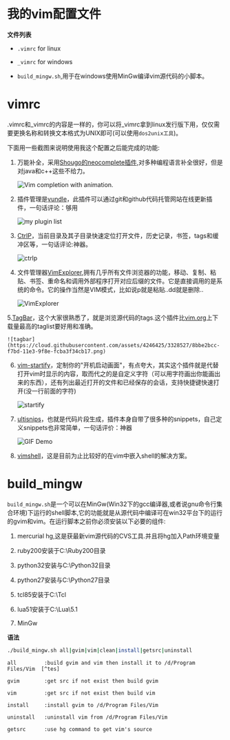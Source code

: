 # 我的vim配置文件

**文件列表**

- `.vimrc` for linux  

- `_vimrc` for windows  

- `build_mingw.sh`,用于在windows使用MinGw编译vim源代码的小脚本。

# vimrc

.vimrc和_vimrc的内容是一样的，你可以将_vimrc拿到linux发行版下用，仅仅需要更换名称和转换文本格式为UNIX即可(可以使用`dos2unix工具`)。

下面用一些截图来说明使用我这个配置之后能完成的功能:

1. 万能补全，采用[Shougo的neocomplete插件](https://github.com/Shougo/neocomplete.vim),对多种编程语言补全很好，但是对java和c++这些不给力。

	![Vim completion with animation.](https://f.cloud.github.com/assets/214488/623496/94ed19a2-cf68-11e2-8d33-3aad8a39d7c1.gif)

2. 插件管理是[vundle](https://github.com/gmarik/Vundle.vim)，此插件可以通过git和github代码托管网站在线更新插件，一句话评论：够用

	![my plugin list](https://cloud.githubusercontent.com/assets/4246425/3328131/c0472718-f7b8-11e3-87ab-3483a2bfd61e.png)

3. [CtrlP](https://github.com/kien/ctrlp.vim)，当前目录及其子目录快速定位打开文件，历史记录，书签，tags和缓冲区等，一句话评论:神器。

	![ctrlp](https://cloud.githubusercontent.com/assets/4246425/3328197/a0574cfc-f7b9-11e3-86c1-0dc9ab460e91.png)

4. 文件管理器[VimExplorer](https://github.com/mbbill/VimExplorer.git),拥有几乎所有文件浏览器的功能，移动、复制、粘贴、书签、重命名和调用外部程序打开对应后缀的文件。它是直接调用的是系统的命令。它的操作当然是VIM模式，比如说p就是粘贴..dd就是删除..

	![VimExplorer](https://cloud.githubusercontent.com/assets/4246425/3328302/1a53973a-f7bb-11e3-9159-5698f91b4bd8.png)

5.[TagBar](https://github.com/majutsushi/tagbar.git)，这个大家很熟悉了，就是浏览源代码的tags.这个插件比[vim.org](www.vim.org)上下载量最高的taglist要好用和准确。

	![tagbar](https://cloud.githubusercontent.com/assets/4246425/3328527/8bbe2bcc-f7bd-11e3-9f8e-fcba3f34cb17.png)

6. [vim-startify](https://github.com/mhinz/vim-startify)，定制你的"开机启动画面"，有点夸大，其实这个插件就是代替打开vim时显示的内容，取而代之的是自定义字符（可以用字符画出你能画出来的东西），还有列出最近打开的文件和已经保存的会话，支持快捷键快速打开(没一行前面的字符)

	![startify](https://cloud.githubusercontent.com/assets/4246425/3328744/7a04d42e-f7bf-11e3-9eb0-6fd8ea07deed.png)

7. [ultisnips](https://github.com/SirVer/ultisnips)，也就是代码片段生成，插件本身自带了很多种的snippets，自己定义snippets也非常简单，一句话评价：神器

	![GIF Demo](https://raw.github.com/SirVer/ultisnips/master/doc/demo.gif)

8. [vimshell](https://github.com/Shougo/vimshell.vim)，这是目前为止比较好的在vim中嵌入shell的解决方案。



# build_mingw

`build_mingw.sh`是一个可以在MinGw(Win32下的gcc编译器,或者说gnu命令行集合环境)下运行的shell脚本,它的功能就是从源代码中编译可在win32平台下的运行的gvim和vim。在运行脚本之前你必须安装以下必要的组件:

1. mercurial hg,这是获最新vim源代码的CVS工具.并且将hg加入Path环境变量

2. ruby200安装于C:\Ruby200目录

3. python32安装与C:\Python32目录

4. python27安装与C:\Python27目录

5. tcl85安装于C:\Tcl

6. lua51安装于C:\Lua\5.1

7. MinGw

**语法**

```bash
./build_mingw.sh all|gvim|vim|clean|install|getsrc|uninstall  
```

	all			:build gvim and vim then install it to /d/Program Files/Vim  [^tes]

	gvim		:get src if not exist then build gvim  

	vim			:get src if not exist then build vim  

	install		:install gvim to /d/Program Files/Vim  

	uninstall	:uninstall vim from /d/Program Files/Vim  

	getsrc		:use hg command to get vim's source  

